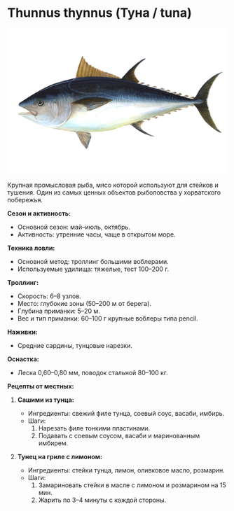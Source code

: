 # Thunnus thynnus (Туна / tuna)

![Туна](../images/thunnus_thynnus.jpg)

Крупная промысловая рыба, мясо которой используют для стейков и тушения. Один из самых ценных объектов рыболовства у хорватского побережья.

**Сезон и активность:**
- Основной сезон: май–июль, октябрь.
- Активность: утренние часы, чаще в открытом море.

**Техника ловли:**
- Основной метод: троллинг большими воблерами.
- Используемые удилища: тяжелые, тест 100–200 г.

**Троллинг:**
- Скорость: 6–8 узлов.
- Место: глубокие зоны (50–200 м от берега).
- Глубина приманки: 5–20 м.
- Вес и тип приманки: 60–100 г крупные воблеры типа pencil.

**Наживки:**
- Средние сардины, тунцовые нарезки.

**Оснастка:**
- Леска 0,60–0,80 мм, поводок стальной 80–100 кг.

**Рецепты от местных:**
1. **Сашими из тунца:**
   - Ингредиенты: свежий филе тунца, соевый соус, васаби, имбирь.
   - Шаги:
     1. Нарезать филе тонкими пластинами.
     2. Подавать с соевым соусом, васаби и маринованным имбирем.

2. **Тунец на гриле с лимоном:**
   - Ингредиенты: стейки тунца, лимон, оливковое масло, розмарин.
   - Шаги:
     1. Замариновать стейки в масле с лимоном и розмарином на 15 мин.
     2. Жарить по 3–4 минуты с каждой стороны.


